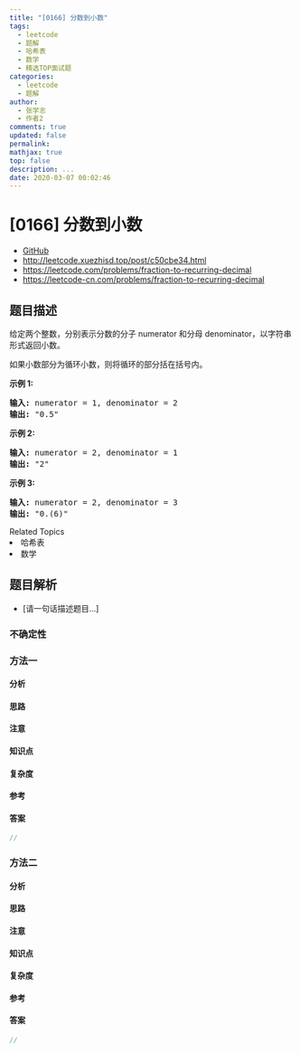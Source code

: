 ```yaml
---
title: "[0166] 分数到小数"
tags:
  - leetcode
  - 题解
  - 哈希表
  - 数学
  - 精选TOP面试题
categories:
  - leetcode
  - 题解
author:
  - 张学志
  - 作者2
comments: true
updated: false
permalink:
mathjax: true
top: false
description: ...
date: 2020-03-07 00:02:46
---
```



# [0166] 分数到小数
* [GitHub](https://github.com/algoboy101/LeetCodeCrowdsource/tree/master/_posts/QA/%5B0166%5D%20%E5%88%86%E6%95%B0%E5%88%B0%E5%B0%8F%E6%95%B0.md)
* http://leetcode.xuezhisd.top/post/c50cbe34.html
* https://leetcode.com/problems/fraction-to-recurring-decimal
* https://leetcode-cn.com/problems/fraction-to-recurring-decimal


## 题目描述

<p>给定两个整数，分别表示分数的分子&nbsp;numerator 和分母 denominator，以字符串形式返回小数。</p>

<p>如果小数部分为循环小数，则将循环的部分括在括号内。</p>

<p><strong>示例 1:</strong></p>

<pre><strong>输入:</strong> numerator = 1, denominator = 2
<strong>输出:</strong> &quot;0.5&quot;
</pre>

<p><strong>示例&nbsp;2:</strong></p>

<pre><strong>输入:</strong> numerator = 2, denominator = 1
<strong>输出:</strong> &quot;2&quot;</pre>

<p><strong>示例&nbsp;3:</strong></p>

<pre><strong>输入:</strong> numerator = 2, denominator = 3
<strong>输出: </strong>&quot;0.(6)&quot;
</pre>
<div><div>Related Topics</div><div><li>哈希表</li><li>数学</li></div></div>


## 题目解析
* [请一句话描述题目...]

### 不确定性


### 方法一

#### 分析

#### 思路

#### 注意

#### 知识点

#### 复杂度

#### 参考

#### 答案

```cpp
//
```


### 方法二

#### 分析

#### 思路

#### 注意

#### 知识点

#### 复杂度

#### 参考

#### 答案

```cpp
//
```


